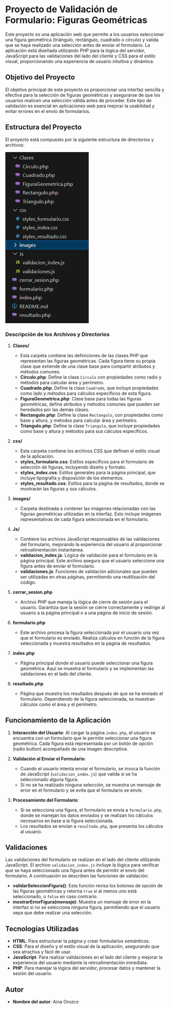 # Proyecto de Validación de Formulario: Figuras Geométricas

Este proyecto es una aplicación web que permite a los usuarios seleccionar una figura geométrica (triángulo, rectángulo, cuadrado o círculo) y valida que se haya realizado una selección antes de enviar el formulario. La aplicación está diseñada utilizando PHP para la lógica del servidor, JavaScript para las validaciones del lado del cliente y CSS para el estilo visual, proporcionando una experiencia de usuario intuitiva y dinámica.

## Objetivo del Proyecto

El objetivo principal de este proyecto es proporcionar una interfaz sencilla y efectiva para la selección de figuras geométricas y asegurarse de que los usuarios realicen una selección válida antes de proceder. Este tipo de validación es esencial en aplicaciones web para mejorar la usabilidad y evitar errores en el envío de formularios.

## Estructura del Proyecto

El proyecto está compuesto por la siguiente estructura de directorios y archivos:

![estructura](images/estructura.png)

### Descripción de los Archivos y Directorios

1. **Clases/**
   - Esta carpeta contiene las definiciones de las clases PHP que representan las figuras geométricas. Cada figura tiene su propia clase que extiende de una clase base para compartir atributos y métodos comunes.
   - **Circulo.php**: Define la clase `Circulo` con propiedades como radio y métodos para calcular área y perímetro.
   - **Cuadrado.php**: Define la clase `Cuadrado`, que incluye propiedades como lado y métodos para cálculos específicos de esta figura.
   - **FiguraGeometrica.php**: Clase base para todas las figuras geométricas, define atributos y métodos comunes que pueden ser heredados por las demás clases.
   - **Rectangulo.php**: Define la clase `Rectangulo`, con propiedades como base y altura, y métodos para calcular área y perímetro.
   - **Triangulo.php**: Define la clase `Triangulo`, que incluye propiedades como base y altura y métodos para sus cálculos específicos.

2. **css/**
   - Esta carpeta contiene los archivos CSS que definen el estilo visual de la aplicación.
   - **styles_formulario.css**: Estilos específicos para el formulario de selección de figuras, incluyendo diseño y formato.
   - **styles_index.css**: Estilos generales para la página principal, que incluye tipografía y disposición de los elementos.
   - **styles_resultado.css**: Estilos para la página de resultados, donde se mostrarán las figuras y sus cálculos.

3. **images/**
   - Carpeta destinada a contener las imágenes relacionadas con las figuras geométricas utilizadas en la interfaz. Esto incluye imágenes representativas de cada figura seleccionada en el formulario.

4. **Js/**
   - Contiene los archivos JavaScript responsables de las validaciones del formulario, mejorando la experiencia del usuario al proporcionar retroalimentación instantánea.
   - **validacion_index.js**: Lógica de validación para el formulario en la página principal. Este archivo asegura que el usuario seleccione una figura antes de enviar el formulario.
   - **validaciones.js**: Funciones de validación adicionales que pueden ser utilizadas en otras páginas, permitiendo una reutilización del código.

5. **cerrar_sesion.php**
   - Archivo PHP que maneja la lógica de cierre de sesión para el usuario. Garantiza que la sesión se cierre correctamente y redirige al usuario a la página principal o a una página de inicio de sesión.

6. **formulario.php**
   - Este archivo procesa la figura seleccionada por el usuario una vez que el formulario es enviado. Realiza cálculos en función de la figura seleccionada y muestra resultados en la página de resultados.

7. **index.php**
   - Página principal donde el usuario puede seleccionar una figura geométrica. Aquí se muestra el formulario y se implementan las validaciones en el lado del cliente.

8. **resultado.php**
   - Página que muestra los resultados después de que se ha enviado el formulario. Dependiendo de la figura seleccionada, se muestran cálculos como el área y el perímetro.

## Funcionamiento de la Aplicación

1. **Interacción del Usuario**: Al cargar la página `index.php`, el usuario se encuentra con un formulario que le permite seleccionar una figura geométrica. Cada figura está representada por un botón de opción (radio button) acompañado de una imagen descriptiva.

2. **Validación al Enviar el Formulario**:
   - Cuando el usuario intenta enviar el formulario, se invoca la función de JavaScript (`validacion_index.js`) que valida si se ha seleccionado alguna figura.
   - Si no se ha realizado ninguna selección, se muestra un mensaje de error en el formulario y se evita que el formulario se envíe.

3. **Procesamiento del Formulario**:
   - Si se selecciona una figura, el formulario se envía a `formulario.php`, donde se manejan los datos enviados y se realizan los cálculos necesarios en base a la figura seleccionada.
   - Los resultados se envían a `resultado.php`, que presenta los cálculos al usuario.

## Validaciones

Las validaciones del formulario se realizan en el lado del cliente utilizando JavaScript. El archivo `validacion_index.js` incluye la lógica para verificar que se haya seleccionado una figura antes de permitir el envío del formulario. A continuación se describen las funciones de validación:

- **validarSeleccionFigura()**: Esta función revisa los botones de opción de las figuras geométricas y retorna `true` si al menos uno está seleccionado, o `false` en caso contrario.
- **mostrarErrorFigura(mensaje)**: Muestra un mensaje de error en la interfaz si no se selecciona ninguna figura, permitiendo que el usuario sepa que debe realizar una selección.


## Tecnologías Utilizadas

- **HTML**: Para estructurar la página y crear formularios semánticos.
- **CSS**: Para el diseño y el estilo visual de la aplicación, asegurando que sea atractiva y fácil de usar.
- **JavaScript**: Para realizar validaciones en el lado del cliente y mejorar la experiencia del usuario mediante la retroalimentación inmediata.
- **PHP**: Para manejar la lógica del servidor, procesar datos y mantener la sesión del usuario.

## Autor

- **Nombre del autor**: Aina Orozco

